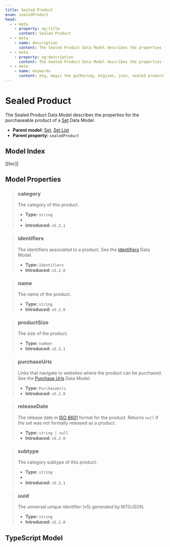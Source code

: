 ```yaml
---
title: Sealed Product
enum: sealedProduct
head:
  - - meta
    - property: og:title
      content: Sealed Product
  - - meta
    - name: description
      content: The Sealed Product Data Model describes the properties for the purchaseable product of a Set Data Model.
  - - meta
    - property: og:description
      content: The Sealed Product Data Model describes the properties for the purchaseable product of a Set Data Model.
  - - meta
    - name: keywords
      content: mtg, magic the gathering, mtgjson, json, sealed product
---
```


# Sealed Product

The Sealed Product Data Model describes the properties for the purchaseable product of a [Set](/data-models/set/) Data Model.

- **Parent model:** [Set](/data-models/set/), [Set List](/data-models/set-list/)
- **Parent property:** `sealedProduct`

## Model Index

[[toc]]

## Model Properties

> ### category <i class="optional"></i>
>
> The category of this product.
>
> - **Type:** `string`
> - <ExampleField type='category'/>
> - **Introduced:** `v5.2.1`

> ### identifiers
>
> The identifiers associated to a product. See the [Identifiers](/data-models/identifiers/) Data Model.
>
> - **Type:** `Identifiers`
> - **Introduced:** `v5.2.0`

> ### name
>
> The name of the product.
>
> - **Type:** `string`
> - **Introduced:** `v5.2.0`

> ### productSize <i class="optional"></i>
>
> The size of the product.
>
> - **Type:** `number`
> - **Introduced:** `v5.2.1`

> ### purchaseUrls
>
> Links that navigate to websites where the product can be purchased. See the [Purchase Urls](/data-models/purchase-urls/) Data Model.
>
> - **Type:** `PurchaseUrls`
> - **Introduced:** `v5.2.0`

> ### releaseDate
>
> The release date in [ISO 8601](https://www.iso.org/iso-8601-date-and-time-format.html) format for the product. Returns `null` if the set was not formally released as a product.
>
> - **Type:** `string | null`
> - **Introduced:** `v5.2.0`

> ### subtype <i class="optional"></i>
>
> The category subtype of this product.
>
> - **Type:** `string`
> - <ExampleField type='subtype'/>
> - **Introduced:** `v5.2.1`

> ### uuid
>
> The universal unique identifier (v5) generated by MTGJSON.
>
> - **Type:** `string`
> - **Introduced:** `v5.2.0`

## TypeScript Model

<ModelType type="SealedProduct" />

